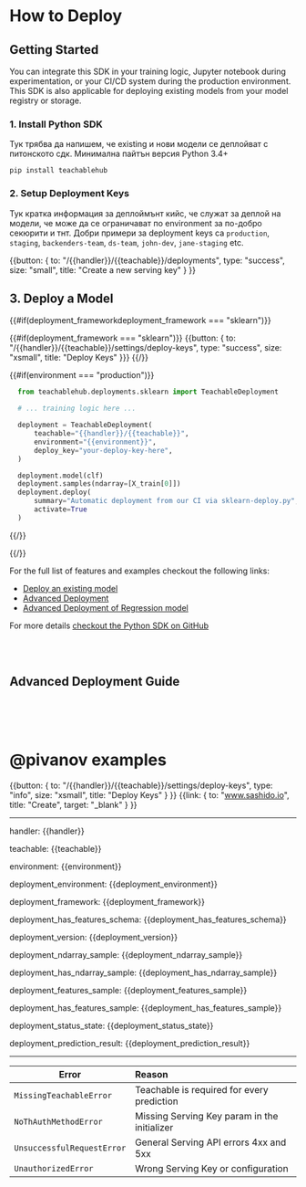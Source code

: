 # <a id="how-to-deploy"></a> How to Deploy

## <a id="how-to-deploy-getting-started"></a> Getting Started

You can integrate this SDK in your training logic, Jupyter notebook during experimentation, or your CI/CD system during the production environment. This SDK is also applicable for deploying existing models from your model registry or storage.

### 1. Install Python SDK

Тук трябва да напишем, че existing и нови модели се деплойват с питонското сдк. Минимална пайтън версия Python 3.4+

```
pip install teachablehub
```

### 2. Setup Deployment Keys

Тук кратка информация за деплоймънт кийс, че служат за деплой на модели, че може да се ограничават по environment за по-добро секюрити и тнт. Добри примери за deployment keys са `production`, `staging`, `backenders-team`, `ds-team`, `john-dev`, `jane-staging` etc.

{{button: { to: "/{{handler}}/{{teachable}}/deployments", type: "success", size: "small", title: "Create a new serving key" } }}

## <a id="how-to-deploy-examples"></a> 3. Deploy a Model

{{#if(deployment_frameworkdeployment_framework === "sklearn")}}

  {{#if(deployment_framework === "sklearn")}}
    {{button: { to: "/{{handler}}/{{teachable}}/settings/deploy-keys", type: "success", size: "xsmall", title: "Deploy Keys" }}}
  {{/}}
  
  {{#if(environment === "production")}}
  
```python
  from teachablehub.deployments.sklearn import TeachableDeployment

  # ... training logic here ...

  deployment = TeachableDeployment(
      teachable="{{handler}}/{{teachable}}",
      environment="{{environment}}",
      deploy_key="your-deploy-key-here",
  )

  deployment.model(clf)
  deployment.samples(ndarray=[X_train[0]])
  deployment.deploy(
      summary="Automatic deployment from our CI via sklearn-deploy.py",
      activate=True
  )
```
    
  {{/}}
  
{{/}}

For the full list of features and examples checkout the following links:

- [Deploy an existing model](https://github.com/teachablehub/python-sdk/blob/master/examples/deploy-existing.py)
- [Advanced Deployment](https://github.com/teachablehub/python-sdk/blob/master/examples/sklearn-train-deploy-advanced.py)
- [Advanced Deployment of Regression model](https://github.com/teachablehub/python-sdk/blob/master/examples/sklearn-train-deploy-regression-advanced.py)


For more details [checkout the Python SDK on GitHub](https://github.com/teachablehub/python-sdk)

<br /><br />

## Advanced Deployment Guide

<br /><br /><br />


# @pivanov examples

{{button: { to: "/{{handler}}/{{teachable}}/settings/deploy-keys", type: "info", size: "xsmall", title: "Deploy Keys" } }}
{{link: { to: "www.sashido.io", title: "Create", target: "_blank" } }}

<hr />

handler: {{handler}}

teachable: {{teachable}}

environment: {{environment}}

deployment_environment: {{deployment_environment}}

deployment_framework: {{deployment_framework}}

deployment_has_features_schema: {{deployment_has_features_schema}}

deployment_version: {{deployment_version}}

deployment_ndarray_sample: {{deployment_ndarray_sample}}

deployment_has_ndarray_sample: {{deployment_has_ndarray_sample}}

deployment_features_sample: {{deployment_features_sample}}

deployment_has_features_sample: {{deployment_has_features_sample}}

deployment_status_state: {{deployment_status_state}}

deployment_prediction_result: {{deployment_prediction_result}}

<hr />


|Error|Reason|
|-----------|:-------------|
|`MissingTeachableError`|Teachable is required for every prediction|
|`NoThAuthMethodError`|Missing Serving Key param in the initializer|
|`UnsuccessfulRequestError`|General Serving API errors 4xx and 5xx|
|`UnauthorizedError`|Wrong Serving Key or configuration|

